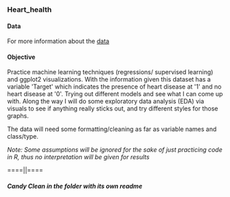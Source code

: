 ### Heart_health

#### Data
For more information about the [data](https://www.kaggle.com/johnsmith88/heart-disease-dataset)

#### Objective
Practice machine learning techniques (regressions/ supervised learning) and ggplot2 visualizations. With the information given this dataset has a variable 'Target' which indicates the presence of heart disease at '1' and no heart disease at '0'. Trying out different models and see what I can come up with. Along the way I will do some exploratory data analysis (EDA) via visuals to see if anything really sticks out, and try different styles for those graphs. 

The data will need some formatting/cleaning as far as variable names and class/type.

*Note: Some assumptions will be ignored for the sake of just practicing code in R, thus no interpretation will be given for results*

====||====

##### Candy Clean in the folder with its own readme

